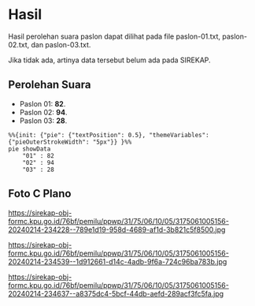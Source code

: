 # Hasil

Hasil perolehan suara paslon dapat dilihat pada file paslon-01.txt, paslon-02.txt, dan paslon-03.txt.

Jika tidak ada, artinya data tersebut belum ada pada SIREKAP.

## Perolehan Suara

 * Paslon 01: **82**.
 * Paslon 02: **94**.
 * Paslon 03: **28**.

```mermaid
%%{init: {"pie": {"textPosition": 0.5}, "themeVariables": {"pieOuterStrokeWidth": "5px"}} }%%
pie showData
    "01" : 82
    "02" : 94
    "03" : 28
```
## Foto C Plano

https://sirekap-obj-formc.kpu.go.id/76bf/pemilu/ppwp/31/75/06/10/05/3175061005156-20240214-234228--789e1d19-958d-4689-af1d-3b821c5f8500.jpg

https://sirekap-obj-formc.kpu.go.id/76bf/pemilu/ppwp/31/75/06/10/05/3175061005156-20240214-234539--1d912661-d14c-4adb-9f6a-724c96ba783b.jpg

https://sirekap-obj-formc.kpu.go.id/76bf/pemilu/ppwp/31/75/06/10/05/3175061005156-20240214-234637--a8375dc4-5bcf-44db-aefd-289acf3fc5fa.jpg
